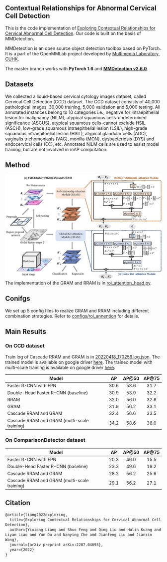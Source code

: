 ## Contextual Relationships for Abnormal Cervical Cell Detection

This is the code implementation of [Exploring Contextual Relationships for Cervical Abnormal Cell Detection](https://arxiv.org/abs/2207.04693). 
Our code is built on the basis of MMDetection.

MMDetection is an open source object detection toolbox based on PyTorch. It is
a part of the OpenMMLab project developed by [Multimedia Laboratory, CUHK](http://mmlab.ie.cuhk.edu.hk/).

The master branch works with **PyTorch 1.6** and [**MMDetection v2.6.0**](https://github.com/open-mmlab/mmdetection).

## Datasets

We collected a liquid-based cervical cytology images dataset, called Cervical Cell Detection (CCD) dataset. The CCD dataset consists of 40,000 pathological images, 30,000 training, 5,000 validation and 5,000 testing. All annotated instances belong to 10 categories i.e., negative for intraepithelial lesion for malignancy (NILM), atypical squamous cells-undetermined significance (ASCUS), atypical squamous cells-cannot exclude HSIL (ASCH), low-grade squamous intraepithelial lesion (LSIL), high-grade squamous intraepithelial lesion (HSIL), atypical glandular cells (AGC), vaginalis trichomoniasis (VAG), monilia (MON), dysbacteriosis (DYS) and endocervical cells (EC), etc. Annotated NILM cells are used to assist model training, but are not involved in mAP computation.

## Method

![method](demo/flowchart.jpg)
The implementation of the GRAM and RRAM is in [roi_attention_head.py](mmdet/models/roi_heads/bbox_heads/roi_attention_head.py).

## Conifgs

We set up 5 config files to realize GRAM and RRAM including different combination strategies. Refer to [configs/roi_annention](configs/roi_attention) for details.

## Main Results

### On CCD dataset

Train log of Cascade RRAM and GRAM is in [20220418_170256.log.json](https://drive.google.com/file/d/1EK41ipU_l5cxRWC0AY0rzh1TtVJKqMed/view?usp=sharing). The trained model is available on google driver [here](https://drive.google.com/file/d/1EK41ipU_l5cxRWC0AY0rzh1TtVJKqMed/view?usp=sharing). The trained model with multi-scale training is available on google driver [here](https://drive.google.com/file/d/1u6wWtWsSnieZorDqPrYPTUYuZUWrMh2D/view?usp=sharing).

Model | AP | AP@50 | AP@75 
--- |:---:|:---:|:---:
Faster R-CNN with FPN | 30.6 | 53.6 | 31.7
Double-Head Faster R-CNN (baseline) | 30.9 | 53.9 | 32.2
RRAM | 32.0 | 56.0 | 32.8 
GRAM | 31.9 | 56.2 | 33.1 
Cascade RRAM and GRAM | 32.4 | 56.6 | 33.5
Cascade RRAM and GRAM (multi-scale training) | 34.2 | 58.6 | 36.0 

### On ComparisonDetector dataset

Model | AP | AP@50 | AP@75 
--- |:---:|:---:|:---:
Faster R-CNN with FPN | 20.3 | 46.0 | 15.5
Double-Head Faster R-CNN (baseline) | 23.3 | 49.6 | 19.2
Cascade RRAM and GRAM | 28.2 | 56.2 | 25.6
Cascade RRAM and GRAM (multi-scale training) | 29.1 | 56.2 | 27.1 

## Citation
```
@article{liang2022exploring,
  title={Exploring Contextual Relationships for Cervical Abnormal Cell Detection},
  author={Yixiong Liang and Shuo Feng and Qing Liu and Hulin Kuang and Liyan Liao and Yun Du and Nanying Che amd Jianfeng Liu and Jianxin Wang},
  journal={arXiv preprint arXiv:2207.04693},
  year={2022}
}
```
